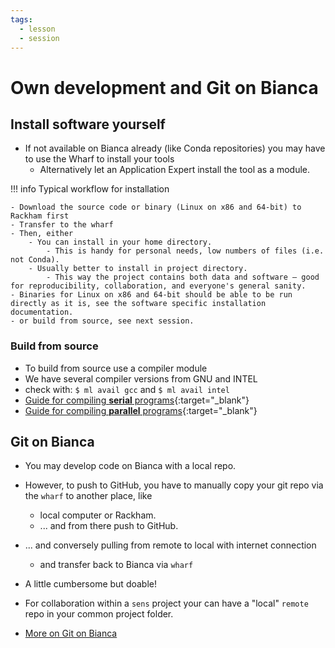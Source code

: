 ```yaml
---
tags:
  - lesson
  - session
---
```


# Own development and Git on Bianca


## Install software yourself

- If not available on Bianca already (like Conda repositories) you may have to use the Wharf to install your tools
    - Alternatively let an Application Expert install the tool as a module.

!!! info Typical workflow for installation

    - Download the source code or binary (Linux on x86 and 64-bit) to Rackham first
    - Transfer to the wharf
    - Then, either
        - You can install in your home directory.
            - This is handy for personal needs, low numbers of files (i.e. not Conda).
        - Usually better to install in project directory.
            - This way the project contains both data and software — good for reproducibility, collaboration, and everyone's general sanity.
    - Binaries for Linux on x86 and 64-bit should be able to be run directly as it is, see the software specific installation documentation.
    - or build from source, see next session.


### Build from source

- To build from source use a compiler module
- We have several compiler versions from GNU and INTEL
- check with: ``$ ml avail gcc`` and ``$ ml avail intel``
- [Guide for compiling **serial** programs](https://docs.uppmax.uu.se/software/compiling_serial/){:target="_blank"}
- [Guide for compiling **parallel** programs](https://docs.uppmax.uu.se/software/compiling_parallel/){:target="_blank"}

## Git on Bianca

- You may develop code on Bianca with a local repo.
- However, to push to GitHub, you have to manually copy your git repo via the ``wharf`` to another place, like
    - local computer or Rackham.
    - ... and from there push to GitHub.
- ... and conversely pulling from remote to local with internet connection
    - and transfer back to Bianca via ``wharf``
- A little cumbersome but doable!

- For collaboration within a ``sens`` project your can have a "local" ``remote`` repo in your common project folder.
- [More on Git on Bianca](http://docs.uppmax.uu.se/software/git_on_bianca/)
